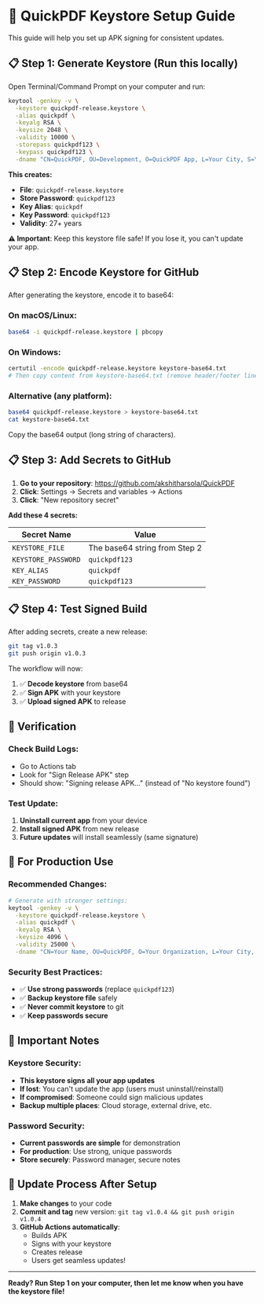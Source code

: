 # 🔐 QuickPDF Keystore Setup Guide

This guide will help you set up APK signing for consistent updates.

## 📋 **Step 1: Generate Keystore (Run this locally)**

Open Terminal/Command Prompt on your computer and run:

```bash
keytool -genkey -v \
  -keystore quickpdf-release.keystore \
  -alias quickpdf \
  -keyalg RSA \
  -keysize 2048 \
  -validity 10000 \
  -storepass quickpdf123 \
  -keypass quickpdf123 \
  -dname "CN=QuickPDF, OU=Development, O=QuickPDF App, L=Your City, S=Your State, C=US"
```

**This creates:**
- **File**: `quickpdf-release.keystore`
- **Store Password**: `quickpdf123`
- **Key Alias**: `quickpdf`
- **Key Password**: `quickpdf123`
- **Validity**: 27+ years

**⚠️ Important**: Keep this keystore file safe! If you lose it, you can't update your app.

## 📋 **Step 2: Encode Keystore for GitHub**

After generating the keystore, encode it to base64:

### **On macOS/Linux:**
```bash
base64 -i quickpdf-release.keystore | pbcopy
```

### **On Windows:**
```bash
certutil -encode quickpdf-release.keystore keystore-base64.txt
# Then copy content from keystore-base64.txt (remove header/footer lines)
```

### **Alternative (any platform):**
```bash
base64 quickpdf-release.keystore > keystore-base64.txt
cat keystore-base64.txt
```

Copy the base64 output (long string of characters).

## 📋 **Step 3: Add Secrets to GitHub**

1. **Go to your repository**: https://github.com/akshitharsola/QuickPDF
2. **Click**: Settings → Secrets and variables → Actions
3. **Click**: "New repository secret"

**Add these 4 secrets:**

| Secret Name | Value |
|-------------|-------|
| `KEYSTORE_FILE` | The base64 string from Step 2 |
| `KEYSTORE_PASSWORD` | `quickpdf123` |
| `KEY_ALIAS` | `quickpdf` |
| `KEY_PASSWORD` | `quickpdf123` |

## 📋 **Step 4: Test Signed Build**

After adding secrets, create a new release:

```bash
git tag v1.0.3
git push origin v1.0.3
```

The workflow will now:
1. ✅ **Decode keystore** from base64
2. ✅ **Sign APK** with your keystore
3. ✅ **Upload signed APK** to release

## 🔧 **Verification**

### **Check Build Logs:**
- Go to Actions tab
- Look for "Sign Release APK" step
- Should show: "Signing release APK..." (instead of "No keystore found")

### **Test Update:**
1. **Uninstall current app** from your device
2. **Install signed APK** from new release
3. **Future updates** will install seamlessly (same signature)

## 📱 **For Production Use**

### **Recommended Changes:**
```bash
# Generate with stronger settings:
keytool -genkey -v \
  -keystore quickpdf-release.keystore \
  -alias quickpdf \
  -keyalg RSA \
  -keysize 4096 \
  -validity 25000 \
  -dname "CN=Your Name, OU=QuickPDF, O=Your Organization, L=Your City, S=Your State, C=Your Country"
```

### **Security Best Practices:**
- ✅ **Use strong passwords** (replace `quickpdf123`)
- ✅ **Backup keystore file** safely
- ✅ **Never commit keystore** to git
- ✅ **Keep passwords secure**

## 🚨 **Important Notes**

### **Keystore Security:**
- **This keystore signs all your app updates**
- **If lost**: You can't update the app (users must uninstall/reinstall)
- **If compromised**: Someone could sign malicious updates
- **Backup multiple places**: Cloud storage, external drive, etc.

### **Password Security:**
- **Current passwords are simple** for demonstration
- **For production**: Use strong, unique passwords
- **Store securely**: Password manager, secure notes

## 🔄 **Update Process After Setup**

1. **Make changes** to your code
2. **Commit and tag** new version: `git tag v1.0.4 && git push origin v1.0.4`
3. **GitHub Actions automatically**:
   - Builds APK
   - Signs with your keystore
   - Creates release
   - Users get seamless updates!

---

**Ready? Run Step 1 on your computer, then let me know when you have the keystore file!**